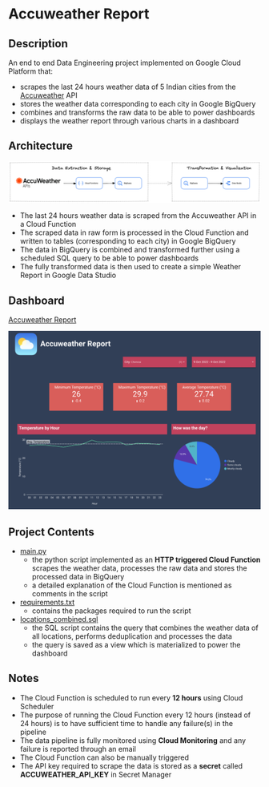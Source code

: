 # Accuweather Report

## Description
An end to end Data Engineering project implemented on Google Cloud Platform that:
- scrapes the last 24 hours weather data of 5 Indian cities from the [Accuweather](https://www.accuweather.com/) API
- stores the weather data corresponding to each city in Google BigQuery
- combines and transforms the raw data to be able to power dashboards
- displays the weather report through various charts in a dashboard

## Architecture
![Architecture](https://github.com/sagar-0817/accuweather_report/blob/main/images/accuweather-architecture.png?raw=true)
- The last 24 hours weather data is scraped from the Accuweather API in a Cloud Function
- The scraped data in raw form is processed in the Cloud Function and written to tables (corresponding to each city) in Google BigQuery
- The data in BigQuery is combined and transformed further using a scheduled SQL query to be able to power dashboards
- The fully transformed data is then used to create a simple Weather Report in Google Data Studio

## Dashboard
[Accuweather Report](https://datastudio.google.com/reporting/faa637b5-de05-4d32-8cc6-0cb1bc996507)

![Dashboard - Sample Preview](https://github.com/sagar-0817/accuweather_report/blob/main/images/dashboard-sample-preview.png?raw=true)

## Project Contents

- [main.py](https://github.com/sagar-0817/accuweather_report/blob/main/main.py)
    - the python script implemented as an **HTTP triggered Cloud Function** scrapes the weather data, processes the raw data and stores the processed data in BigQuery
    - a detailed explanation of the Cloud Function is mentioned as comments in the script
- [requirements.txt](https://github.com/sagar-0817/accuweather_report/blob/main/requirements.txt)
   - contains the packages required to run the script
- [locations_combined.sql](https://github.com/sagar-0817/accuweather_report/blob/main/locations_combined.sql)
    - the SQL script contains the query that combines the weather data of all locations, performs deduplication and processes the data
    - the query is saved as a view which is materialized to power the dashboard

## Notes

- The Cloud Function is scheduled to run every **12 hours** using Cloud Scheduler
- The purpose of running the Cloud Function every 12 hours (instead of 24 hours) is to have sufficient time to handle any failure(s) in the pipeline
- The data pipeline is fully monitored using **Cloud Monitoring** and any failure is reported through an email
- The Cloud Function can also be manually triggered
- The API key required to scrape the data is stored as a **secret** called **ACCUWEATHER_API_KEY** in Secret Manager
